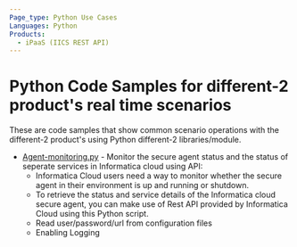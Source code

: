 ```yaml
---
Page_type: Python Use Cases
Languages: Python
Products:
  - iPaaS (IICS REST API) 
---
```


# Python Code Samples for different-2 product's real time scenarios

These are code samples that show common scenario operations with the different-2 product's using Python different-2 libraries/module.

- [Agent-monitoring.py](./iics_secure_agent_monitoring/Agent-monitoring.py) - Monitor the secure agent status and the status of seperate services in Informatica cloud using API:
    - Informatica Cloud users need a way to monitor whether the secure agent in their environment is up and running or shutdown.
	- To retrieve the status and service details of the Informatica cloud secure agent, you can make use of Rest API provided by Informatica Cloud using this Python script.
    - Read user/password/url from configuration files
    - Enabling Logging
